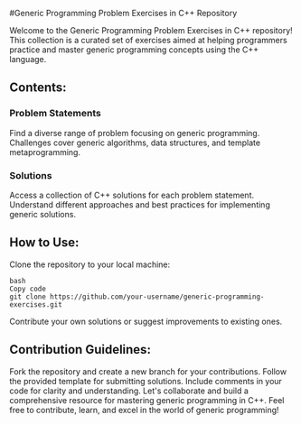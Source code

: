#Generic Programming Problem Exercises in C++ Repository

Welcome to the Generic Programming Problem Exercises in C++ repository! This collection is a curated set of exercises aimed at helping programmers practice and master generic programming concepts using the C++ language.

## Contents:
### Problem Statements

Find a diverse range of problem focusing on generic programming.
Challenges cover generic algorithms, data structures, and template metaprogramming.

### Solutions
Access a collection of C++ solutions for each problem statement.
Understand different approaches and best practices for implementing generic solutions.

## How to Use:
Clone the repository to your local machine:

```
bash
Copy code
git clone https://github.com/your-username/generic-programming-exercises.git

```
Contribute your own solutions or suggest improvements to existing ones.

## Contribution Guidelines:
Fork the repository and create a new branch for your contributions.
Follow the provided template for submitting solutions.
Include comments in your code for clarity and understanding.
Let's collaborate and build a comprehensive resource for mastering generic programming in C++. Feel free to contribute, learn, and excel in the world of generic programming!